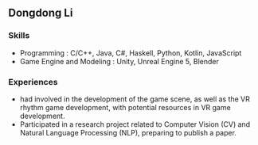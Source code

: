 ## Dongdong Li

### Skills
- Programming : C/C++, Java, C#, Haskell, Python, Kotlin, JavaScript
- Game Engine and Modeling : Unity, Unreal Engine 5, Blender

### Experiences
- had involved in the development of the game scene, as well as the VR rhythm game development, with potential resources in VR game development.
- Participated in a research project related to Computer Vision (CV) and Natural Language Processing (NLP), preparing to publish a paper.

